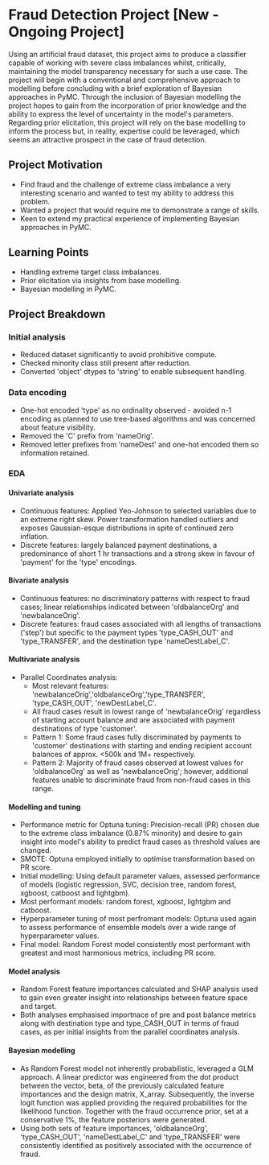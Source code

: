 # Fraud Detection Project [New - Ongoing Project]

Using an artificial fraud dataset, this project aims to produce a classifier capable of working with severe class imbalances whilst, critically, maintaining the model transparency necessary for such a use case. The project will begin with a conventional and comprehensive approach to modelling before concluding with a brief exploration of Bayesian approaches in  PyMC. Through the inclusion of Bayesian modelling the project hopes to gain from the incorporation of prior knowledge and the ability to express the level of uncertainty in the model's parameters. Regarding prior elicitation, this project will rely on the base modelling to inform the process but, in reality, expertise could be leveraged, which seems an attractive prospect in the case of fraud detection.   

## Project Motivation

- Find fraud and the challenge of extreme class imbalance a very interesting scenario and wanted to test my ability to address this problem.
- Wanted a project that would require me to demonstrate a range of skills.
- Keen to extend my practical experience of implementing Bayesian approaches in PyMC.

## Learning Points

- Handling extreme target class imbalances.
- Prior elicitation via insights from base modelling. 
- Bayesian modelling in PyMC.

## Project Breakdown

### Initial analysis

- Reduced dataset significantly to avoid prohibitive compute.
- Checked minority class still present after reduction.
- Converted 'object' dtypes to 'string' to enable subsequent handling. 

### Data encoding

- One-hot encoded 'type' as no ordinality observed - avoided n-1 encoding as planned to use tree-based algorithms and was concerned about feature visibility.
- Removed the 'C' prefix from 'nameOrig'.
- Removed letter prefixes from 'nameDest' and one-hot encoded them so information retained.

### EDA

#### Univariate analysis
- Continuous features: Applied Yeo-Johnson to selected variables due to an extreme right skew. Power transformation handled outliers and exposes Gaussian-esque distributions in spite of continued zero inflation.
- Discrete features: largely balanced payment destinations, a predominance of short 1 hr transactions and a strong skew in favour of 'payment' for the 'type' encodings.

#### Bivariate analysis
- Continuous features: no discriminatory patterns with respect to fraud cases; linear relationships indicated between 'oldbalanceOrg' and 'newbalanceOrig'.
- Discrete features: fraud cases associated with all lengths of transactions ('step') but specific to the payment types 'type_CASH_OUT' and 'type_TRANSFER', and the destination type 'nameDestLabel_C'.

#### Multivariate analysis
- Parallel Coordinates analysis:
  - Most relevant features: 'newbalanceOrig','oldbalanceOrg','type_TRANSFER', 'type_CASH_OUT', 'newDestLabel_C'.
  - All fraud cases result in lowest range of 'newbalanceOrig' regardless of starting account balance and are associated with payment destinations of type 'customer'.
  - Pattern 1: Some fraud cases fully discriminated by payments to 'customer' destinations with starting and ending recipient account balances of approx. <500k and 1M+ respectively.
  - Pattern 2: Majority of fraud cases observed at lowest values for 'oldbalanceOrg' as well as 'newbalanceOrig'; however, additional features unable to discriminate fraud from non-fraud cases in this range.        

#### Modelling and tuning
- Performance metric for Optuna tuning: Precision-recall (PR) chosen due to the extreme class imbalance (0.87% minority) and desire to gain insight into model's ability to predict fraud cases as threshold values are changed.
- SMOTE: Optuna employed initially to optimise transformation based on PR score.
- Initial modelling: Using default parameter values, assessed performance of models (logistic regression, SVC, decision tree, random forest, xgboost, catboost and lightgbm).
- Most performant models: random forest, xgboost, lightgbm and catboost.
- Hyperparameter tuning of most perfromant models: Optuna used again to assess performance of ensemble models over a wide range of hyperparameter values.
- Final model: Random Forest model consistently most performant with greatest and most harmonious metrics, including PR score.

#### Model analysis
- Random Forest feature importances calculated and SHAP analysis used to gain even greater insight into relationships between feature space and target.
- Both analyses emphasised importnace of pre and post balance metrics along with destination type and type_CASH_OUT in terms of fraud cases, as per initial insights from the parallel coordinates analysis.

#### Bayesian modelling
- As Random Forest model not inherently probabilistic, leveraged a GLM approach. A linear predictor was engineered from the dot product between the vector, beta, of the previously calculated feature importances and the design matrix, X_array. Subsequently, the inverse logit function was applied providing the required probabilities for the likelihood function. Together with the fraud occurrence prior, set at a conservative 1%, the feature posteriors were generated.
- Using both sets of feature importances, 'oldbalanceOrg', 'type_CASH_OUT', 'nameDestLabel_C' and 'type_TRANSFER' were consistently identified as positively associated with the occurrence of fraud.






